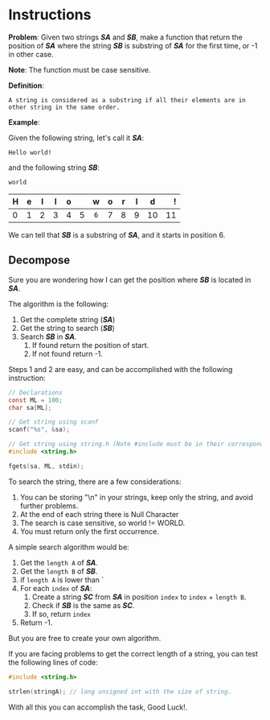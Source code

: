 # Instructions

**Problem**: Given two strings _**SA**_ and _**SB**_, make a function that return the position of _**SA**_ where the string _**SB**_ is substring of _**SA**_ for the first time, or -1 in other case.

**Note**: The function must be case sensitive.

**Definition**:
```
A string is considered as a substring if all their elements are in other string in the same order.
```

**Example**:

Given the following string, let's call it _**SA**_:

```
Hello world!
```

and the following string _**SB**_:

```
world
```


| H | e | l | l | o |  | w | o | r | l | d | ! |
|---|:-:|:-:|:-:|:-:|:-:|:-:|:-:|:-:|:-:|:-:|--:|
| 0 | 1 | 2 | 3 | 4 | 5 |`6`| 7 | 8 | 9 | 10 | 11 |


We can tell that _**SB**_ is a substring of _**SA**_, and it starts in position 6.

## Decompose

Sure you are wondering how I can get the position where _**SB**_ is located in _**SA**_.

The algorithm is the following:

1. Get the complete string (_**SA**_)
2. Get the string to search (_**SB**_)
3. Search _**SB**_ in _**SA**_.
    1. If found return the position of start.
    2. If not found return -1.

Steps 1 and 2 are easy, and can be accomplished with the following instruction:

```c
// Declarations
const ML = 100;
char sa[ML];

// Get string using scanf
scanf("%s", &sa);

// Get string using string.h (Note #include must be in their corresponding section)
#include <string.h> 

fgets(sa, ML, stdin);
```

To search the string, there are a few considerations:

1. You can be storing "\n" in your strings, keep only the string, and avoid further problems.
2. At the end of each string there is Null Character
3. The search is case sensitive, so world != WORLD.
4. You must return only the first occurrence.

A simple search algorithm would be:

1. Get the `length A` of _**SA**_.
2. Get the `length B` of _**SB**_.
3. if `length A` is lower than `
4. For each `index` of _**SA**_:
    1. Create a string _**SC**_ from _**SA**_ in position `index` to `index` + `length B`.
    2. Check if _**SB**_ is the same as _**SC**_.
    3. If so, return `index`
5. Return -1.

But you are free to create your own algorithm.

If you are facing problems to get the correct length of a string, you can test the following lines of code:

```c
#include <string.h>

strlen(stringA); // long unsigned int with the size of string.
```

With all this you can accomplish the task, Good Luck!.
